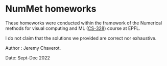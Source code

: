 # NumMet homeworks
These homeworks were conducted within the framework of the Numerical methods for visual computing and ML ([CS-328](https://edu.epfl.ch/coursebook/fr/numerical-methods-for-visual-computing-and-ml-CS-328)) course at EPFL.

I do not claim that the solutions we provided are correct nor exhaustive.

Author : Jeremy Chaverot.

Date: Sept-Dec 2022
